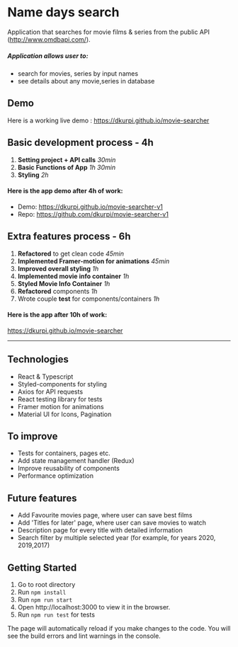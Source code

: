 # Name days search

Application that searches for movie films & series from the public API (http://www.omdbapi.com/).

##### Application allows user to:
- search for movies, series by input names
- see details about any movie,series in database

## Demo

Here is a working live demo : https://dkurpi.github.io/movie-searcher

## Basic development process  - 4h

1. **Setting project + API calls**  *30min*
2. **Basic Functions of App** *1h 30min*
3. **Styling** *2h*

#### Here is the app demo after 4h of work: 
- Demo: https://dkurpi.github.io/movie-searcher-v1
- Repo: https://github.com/dkurpi/movie-searcher-v1

## Extra features process - 6h
1. **Refactored** to get clean code *45min*
2. **Implemented Framer-motion for animations** *45min*
3. **Improved overall styling** *1h*
4. **Implemented movie info container** *1h*
5. **Styled Movie Info Container** *1h*
6. **Refactored** components *1h*
7. Wrote couple **test** for components/containers *1h*

#### Here is the app after 10h of work: 
https://dkurpi.github.io/movie-searcher


---
## Technologies

- React & Typescript
- Styled-components for styling
- Axios for API requests
- React testing library for tests
- Framer motion for animations
- Material UI for Icons, Pagination

## To improve

- Tests for containers, pages etc.
- Add state management handler (Redux)
- Improve reusability of components
- Performance optimization

## Future features

- Add Favourite movies page, where user can save best films
- Add 'Titles for later' page, where user can save movies to watch
- Description page for every title with detailed information
- Search filter by multiple selected year (for example, for years 2020, 2019,2017)

## Getting Started

1. Go to root directory
2. Run `npm install`
3. Run `npm run start`
4. Open http://localhost:3000 to view it in the browser.
5. Run `npm run test` for tests

The page will automatically reload if you make changes to the code.
You will see the build errors and lint warnings in the console.
